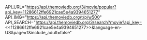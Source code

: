 API_URL="https://api.themoviedb.org/3/movie/popular?api_key=11286612ffe6921cae5e4a9394651277"
API_IMG="https://api.themoviedb.org/t/p/w500"
API_SEARCH="https://api.themoviedb.org/3/search?movie?api_key=<<11286612ffe6921cae5e4a9394651277>>&language-en-US&page=1&include_adult=false"